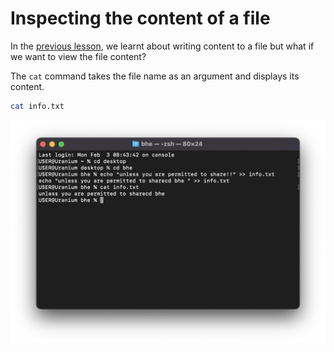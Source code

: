 # Inspecting the content of a file

In the [previous lesson](./writing-content-to-file.md), we learnt about writing content to a file but what if we want to view the file content?

The `cat` command takes the file name as an argument and displays its content.

```sh
cat info.txt
```

![Read form a file](../../assets/shell-scripting/read-from-a-file.png)
